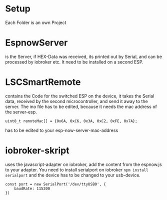 
# Setup

Each Folder is an own Project

# EspnowServer
is the Server, if HEX-Data was received, its printed out by Serial, and can be processed by iobroker etc. It need to be installed on a second ESP.

# LSCSmartRemote
contains the Code for the switched ESP on the device, it takes the Serial data, received by the second microcontroller, and send it away to the server. The ino file has to be edited, because it needs the mac address of the server-esp.

`uint8_t remoteMac[] = {0x6A, 0xC6, 0x3A, 0xC2, 0xFE, 0x7A};`

has to be edited to your esp-now-server-mac-address
# iobroker-skript 
uses the javascript-adapter on iobroker, add the content from the espnow.js to your adapter. You need to install serialport on iobroker `npm install serialport` and the device has to be changed to your usb-device.
``` 
const port = new SerialPort('/dev/ttyUSB0', {
    baudRate: 115200
})
``` 
